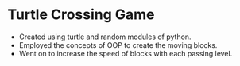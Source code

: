 # Turtle Crossing Game

  - Created using turtle and random modules of python.
  - Employed the concepts of OOP to create the moving blocks.
  - Went on to increase the speed of blocks with each passing level.
